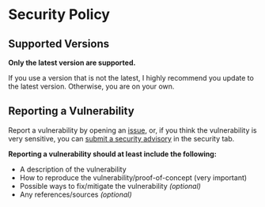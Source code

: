 # Security Policy

## Supported Versions

**Only the latest version are supported.**

If you use a version that is not the latest, I highly recommend you update to the latest version.
Otherwise, you are on your own.

## Reporting a Vulnerability

Report a vulnerability by opening an [issue](https://github.com/jhdcruz/kipher/issues/new/choose),
or, if you think the vulnerability is very sensitive, you
can [submit a security advisory](https://github.com/jhdcruz/kipher/security/advisories/new) in the security tab.

**Reporting a vulnerability should at least include the following:**

- A description of the vulnerability
- How to reproduce the vulnerability/proof-of-concept (very important)
- Possible ways to fix/mitigate the vulnerability _(optional)_
- Any references/sources _(optional)_
